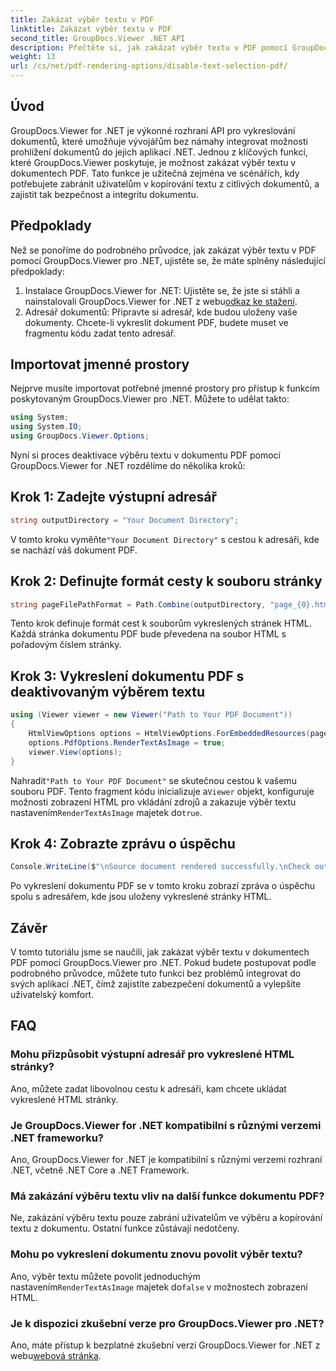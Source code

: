 ```yaml
---
title: Zakázat výběr textu v PDF
linktitle: Zakázat výběr textu v PDF
second_title: GroupDocs.Viewer .NET API
description: Přečtěte si, jak zakázat výběr textu v PDF pomocí GroupDocs.Viewer pro .NET. Postupujte podle našeho podrobného průvodce pro bezproblémovou integraci.
weight: 13
url: /cs/net/pdf-rendering-options/disable-text-selection-pdf/
---
```

## Úvod
GroupDocs.Viewer for .NET je výkonné rozhraní API pro vykreslování dokumentů, které umožňuje vývojářům bez námahy integrovat možnosti prohlížení dokumentů do jejich aplikací .NET. Jednou z klíčových funkcí, které GroupDocs.Viewer poskytuje, je možnost zakázat výběr textu v dokumentech PDF. Tato funkce je užitečná zejména ve scénářích, kdy potřebujete zabránit uživatelům v kopírování textu z citlivých dokumentů, a zajistit tak bezpečnost a integritu dokumentu.
## Předpoklady
Než se ponoříme do podrobného průvodce, jak zakázat výběr textu v PDF pomocí GroupDocs.Viewer pro .NET, ujistěte se, že máte splněny následující předpoklady:
1.  Instalace GroupDocs.Viewer for .NET: Ujistěte se, že jste si stáhli a nainstalovali GroupDocs.Viewer for .NET z webu[odkaz ke stažení](https://releases.groupdocs.com/viewer/net/).
2. Adresář dokumentů: Připravte si adresář, kde budou uloženy vaše dokumenty. Chcete-li vykreslit dokument PDF, budete muset ve fragmentu kódu zadat tento adresář.

## Importovat jmenné prostory
Nejprve musíte importovat potřebné jmenné prostory pro přístup k funkcím poskytovaným GroupDocs.Viewer pro .NET. Můžete to udělat takto:

```csharp
using System;
using System.IO;
using GroupDocs.Viewer.Options;
```

Nyní si proces deaktivace výběru textu v dokumentu PDF pomocí GroupDocs.Viewer for .NET rozdělíme do několika kroků:
## Krok 1: Zadejte výstupní adresář
```csharp
string outputDirectory = "Your Document Directory";
```
 V tomto kroku vyměňte`"Your Document Directory"` s cestou k adresáři, kde se nachází váš dokument PDF.
## Krok 2: Definujte formát cesty k souboru stránky
```csharp
string pageFilePathFormat = Path.Combine(outputDirectory, "page_{0}.html");
```
Tento krok definuje formát cest k souborům vykreslených stránek HTML. Každá stránka dokumentu PDF bude převedena na soubor HTML s pořadovým číslem stránky.
## Krok 3: Vykreslení dokumentu PDF s deaktivovaným výběrem textu
```csharp
using (Viewer viewer = new Viewer("Path to Your PDF Document"))
{
    HtmlViewOptions options = HtmlViewOptions.ForEmbeddedResources(pageFilePathFormat);
    options.PdfOptions.RenderTextAsImage = true;
    viewer.View(options);
}
```
 Nahradit`"Path to Your PDF Document"` se skutečnou cestou k vašemu souboru PDF. Tento fragment kódu inicializuje a`Viewer` objekt, konfiguruje možnosti zobrazení HTML pro vkládání zdrojů a zakazuje výběr textu nastavením`RenderTextAsImage` majetek do`true`.
## Krok 4: Zobrazte zprávu o úspěchu
```csharp
Console.WriteLine($"\nSource document rendered successfully.\nCheck output in {outputDirectory}.");
```
Po vykreslení dokumentu PDF se v tomto kroku zobrazí zpráva o úspěchu spolu s adresářem, kde jsou uloženy vykreslené stránky HTML.

## Závěr
V tomto tutoriálu jsme se naučili, jak zakázat výběr textu v dokumentech PDF pomocí GroupDocs.Viewer pro .NET. Pokud budete postupovat podle podrobného průvodce, můžete tuto funkci bez problémů integrovat do svých aplikací .NET, čímž zajistíte zabezpečení dokumentů a vylepšíte uživatelský komfort.
## FAQ
### Mohu přizpůsobit výstupní adresář pro vykreslené HTML stránky?
Ano, můžete zadat libovolnou cestu k adresáři, kam chcete ukládat vykreslené HTML stránky.
### Je GroupDocs.Viewer for .NET kompatibilní s různými verzemi .NET frameworku?
Ano, GroupDocs.Viewer for .NET je kompatibilní s různými verzemi rozhraní .NET, včetně .NET Core a .NET Framework.
### Má zakázání výběru textu vliv na další funkce dokumentu PDF?
Ne, zakázání výběru textu pouze zabrání uživatelům ve výběru a kopírování textu z dokumentu. Ostatní funkce zůstávají nedotčeny.
### Mohu po vykreslení dokumentu znovu povolit výběr textu?
 Ano, výběr textu můžete povolit jednoduchým nastavením`RenderTextAsImage` majetek do`false` v možnostech zobrazení HTML.
### Je k dispozici zkušební verze pro GroupDocs.Viewer pro .NET?
 Ano, máte přístup k bezplatné zkušební verzi GroupDocs.Viewer for .NET z webu[webová stránka](https://releases.groupdocs.com/).